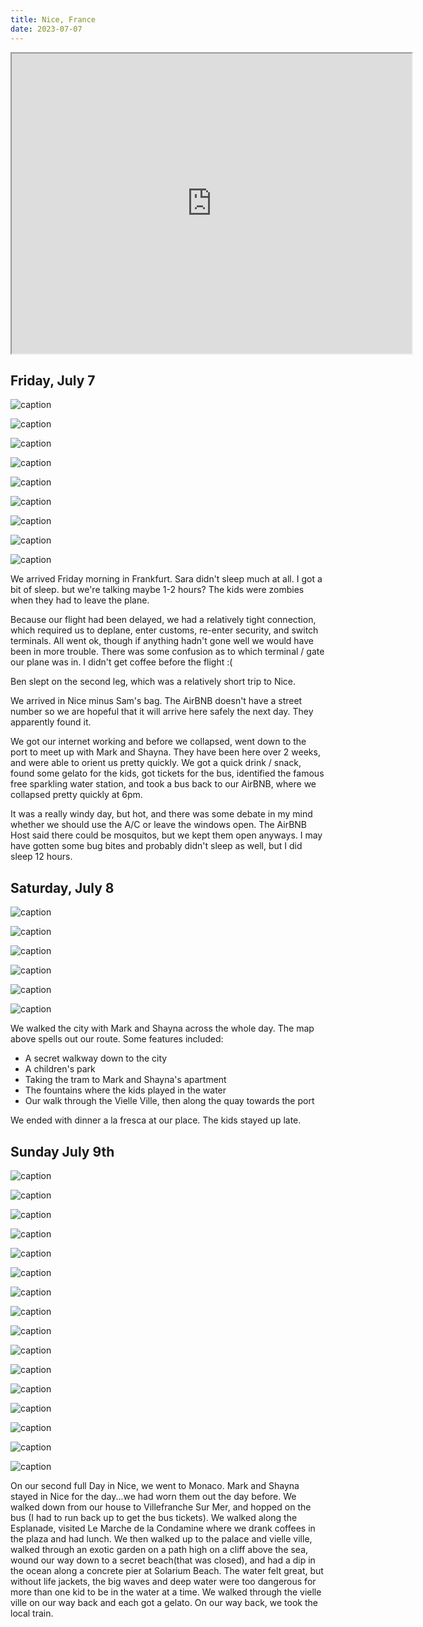 ```yaml
---
title: Nice, France
date: 2023-07-07
---
```



<!-- ## Nice, France -->

<iframe src="https://www.google.com/maps/d/u/0/embed?mid=1bEfAwkkqDugbkyTRCxiFMt3YXHrM3XM&ehbc=2E312F" width="640" height="480"></iframe>


## Friday, July 7



![caption](/images/travel/PXL_20230707_074237233.jpg) 

![caption](/images/travel/PXL_20230707_074246209.jpg) 

![caption](/images/travel/PXL_20230707_082005775.jpg) 

![caption](/images/travel/PXL_20230707_112846322.MP.jpg) 

![caption](/images/travel/PXL_20230707_152815813.MP.jpg) 

![caption](/images/travel/PXL_20230707_161651439.MP.jpg) 

![caption](/images/travel/PXL_20230707_164446447.jpg) 

![caption](/images/travel/PXL_20230707_164456997.jpg) 

![caption](/images/travel/PXL_20230707_164506132.MP.jpg)

We arrived Friday morning in Frankfurt.  Sara didn't sleep much at all.  I got a bit of sleep. but we're talking maybe 1-2 hours?  The kids were zombies when they had to leave the plane.

Because our flight had been delayed, we had a relatively tight connection, which required us to deplane, enter customs, re-enter security, and switch terminals.  All went ok, though if anything hadn't gone well we would have been in more trouble.  There was some confusion as to which terminal / gate our plane was in.  I didn't get coffee before the flight :(

Ben slept on the second leg, which was a relatively short trip to Nice.

We arrived in Nice minus Sam's bag.  The AirBNB doesn't have a street number so we are hopeful that it will arrive here safely the next day.  They apparently found it.

We got our internet working and before we collapsed, went down to the port to meet up with Mark and Shayna.  They have been here over 2 weeks, and were able to orient us pretty quickly.  We got a quick drink / snack, found some gelato for the kids, got tickets for the bus, identified the famous free sparkling water station, and took a bus back to our AirBNB, where we collapsed pretty quickly at 6pm. 

It was a really windy day, but hot, and there was some debate in my mind whether we should use the A/C or leave the windows open.  The AirBNB Host said there could be mosquitos, but we kept them open anyways.  I may have gotten some bug bites and probably didn't sleep as well, but I did sleep 12 hours.

## Saturday, July 8



![caption](/images/travel/PXL_20230708_094108628.jpg) 

![caption](/images/travel/PXL_20230708_094254814.jpg) 

![caption](/images/travel/PXL_20230708_095403533.jpg) 

![caption](/images/travel/PXL_20230708_124023587.jpg) 

![caption](/images/travel/PXL_20230708_144651181.jpg) 

![caption](/images/travel/PXL_20230708_173618993.jpg)

We walked the city with Mark and Shayna across the whole day.  The map above spells out our route.  Some features included:

* A secret walkway down to the city
* A children's park
* Taking the tram to Mark and Shayna's apartment
* The fountains where the kids played in the water
* Our walk through the Vielle Ville, then along the quay towards the port

We ended with dinner a la fresca at our place.  The kids stayed up late.

## Sunday July 9th



![caption](/images/travel/PXL_20230709_082808595.jpg) 

![caption](/images/travel/PXL_20230709_093326082.jpg) 

![caption](/images/travel/PXL_20230709_094345237.MP.jpg) 

![caption](/images/travel/PXL_20230709_100558698.jpg) 

![caption](/images/travel/PXL_20230709_103211937.jpg) 

![caption](/images/travel/PXL_20230709_104210627.jpg) 

![caption](/images/travel/PXL_20230709_104410443.jpg) 

![caption](/images/travel/PXL_20230709_104707793.jpg) 

![caption](/images/travel/PXL_20230709_105609204.MP.jpg) 

![caption](/images/travel/PXL_20230709_105758514.jpg) 

![caption](/images/travel/PXL_20230709_110123800.jpg) 

![caption](/images/travel/PXL_20230709_110541115.jpg) 

![caption](/images/travel/PXL_20230709_114209568.MP.jpg) 

![caption](/images/travel/PXL_20230709_122256461.jpg) 

![caption](/images/travel/PXL_20230709_122421848.jpg) 

![caption](/images/travel/PXL_20230709_191556082.jpg)

On our second full Day in Nice, we went to Monaco.  Mark and Shayna stayed in Nice for the day...we had worn them out the day before.  We walked down from our house to Villefranche Sur Mer, and hopped on the bus  (I had to run back up to get the bus tickets).  We walked along the Esplanade, visited Le Marche de la Condamine where we  drank coffees in the plaza and had lunch.  We then walked up to the palace and vielle ville, walked through an exotic garden on a path high on a cliff above the sea, wound our way down to a secret beach(that was closed), and had a dip in the ocean along a concrete pier at Solarium Beach.  The water felt great, but without life jackets, the big waves and deep water were too dangerous for more than one kid to be in the water at a time.  We walked through the vielle ville on our way back and each got a gelato. On our way back, we took the local train.


